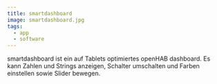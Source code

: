 ```yaml
---
title: smartdashboard
image: smartdashboard.jpg
tags:
  - app
  - software
---
```


smartdashboard ist ein auf Tablets optimiertes openHAB dashboard. Es kann Zahlen und Strings anzeigen, Schalter umschalten und Farben einstellen
sowie Slider bewegen.
<!--more-->
